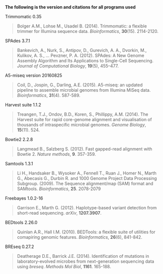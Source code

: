**The following is the version and citations for all programs used**

Trimmomatic 0.35
> Bolger A.M., Lohse M., Usadel B. (2014). Trimmomatic: a flexible trimmer for Illumina sequence data. *Bioinformatics*, **30**(15). 2114-2120.

SPAdes 3.7.1
> Bankevich, A., Nurk, S., Antipov, D., Gurevich, A. A., Dvorkin, M., Kulikov, A. S., … Pevzner, P. A. (2012). SPAdes: A New Genome Assembly Algorithm and Its Applications to Single-Cell Sequencing. *Journal of Computational Biology*, **19**(5), 455–477.

A5-miseq version 20160825
> Coil, D., Jospin, G., Darling, A.E. (2015). A5-miseq: an updated pipeline to assemble microbial genomes from Illumina MiSeq data. *Bioinformatics*, **31**(4). 587-589.

Harvest suite 1.1.2
> Treangen, T.J., Ondov, B.D., Koren, S., Phillippy, A.M. (2014). The Harvest suite for rapid core-genome alignment and visualisation of thousands of intraspecific microbial genomes. *Genome Biology*, **15**(11). 524.

Bowtie2 2.2.8
> Langmead B., Salzberg S. (2012). Fast gapped-read alignment with Bowtie 2. *Nature methods*, **9**. 357-359.

Samtools 1.3.1
> Li H., Handsaker B., Wysoker A., Fennell T., Ruan J., Homer N., Marth G., Abecasis G., Durbin R. and 1000 Genome Project Data Processing Subgroup. (2009). The Sequence alignment/map (SAM) format and SAMtools. *Bioinformatics*, **25**. 2078-2079

Freebayes 1.0.2-16
> Garrison E., Marth G. (2012). Haplotype-based variant detection from short-read sequencing. *arXiv*, **1207.3907**.

BEDtools 2.26.0
> Quinlan A.R., Hall I.M. (2010). BEDTools: a flexible suite of utilities for comapiring genomic features. *Bioinformatics*, **26**(6), 841-842.

BREseq 0.27.2
> Deatherage D.E., Barrick J.E. (2014). Identification of mutations in laboratory-evolved microbes from next-generation sequencing data using *breseq*. *Methods Mol Biol*, **1161**. 165-188.
